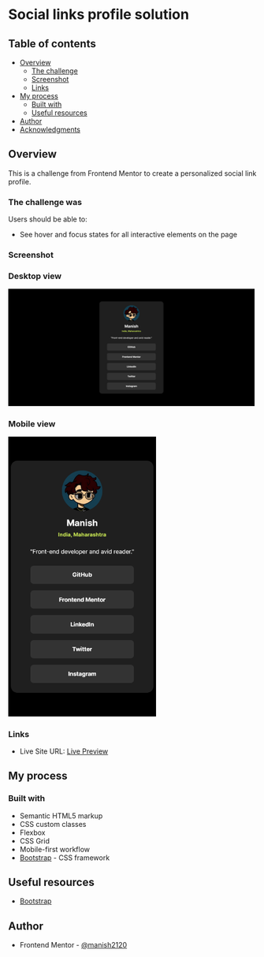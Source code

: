 # Social links profile solution

## Table of contents

- [Overview](#overview)
  - [The challenge](#the-challenge)
  - [Screenshot](#screenshot)
  - [Links](#links)
- [My process](#my-process)
  - [Built with](#built-with)
  - [Useful resources](#useful-resources)
- [Author](#author)
- [Acknowledgments](#acknowledgments)

## Overview
This is a challenge from Frontend Mentor to create a personalized social link profile.

### The challenge was

Users should be able to:

- See hover and focus states for all interactive elements on the page

### Screenshot

### Desktop view

<img src="./screenshots/desktop-view.png" alt="Desktop view" width="500" height="auto">

### Mobile view

<img src="./screenshots/mobile-view.png" alt="Mobile view" width="300" height="auto">

### Links

- Live Site URL: [Live Preview](https:/blog-preview-card-mchv.vercel.app/)

## My process

### Built with

- Semantic HTML5 markup
- CSS custom classes
- Flexbox
- CSS Grid
- Mobile-first workflow
- [Bootstrap](https://getbootstrap.com/) - CSS framework

## Useful resources
- [Bootstrap](https://getbootstrap.com/)

## Author

- Frontend Mentor - [@manish2120](https://www.frontendmentor.io/profile/manish2120)